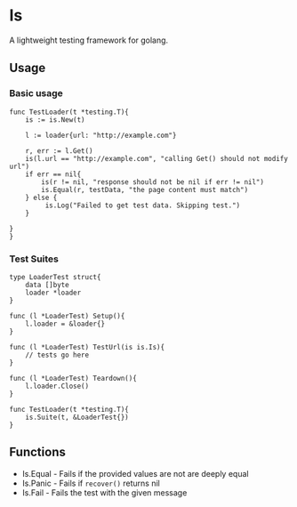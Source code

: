 # Is

A lightweight testing framework for golang.

## Usage

### Basic usage

```golang
func TestLoader(t *testing.T){
    is := is.New(t)
    
    l := loader{url: "http://example.com"}
    
    r, err := l.Get()
    is(l.url == "http://example.com", "calling Get() should not modify url")
    if err == nil{
        is(r != nil, "response should not be nil if err != nil")
        is.Equal(r, testData, "the page content must match")
    } else {
         is.Log("Failed to get test data. Skipping test.")
    }

}
}

```

### Test Suites

```golang
type LoaderTest struct{
    data []byte
    loader *loader
}

func (l *LoaderTest) Setup(){
    l.loader = &loader{}
}

func (l *LoaderTest) TestUrl(is is.Is){
    // tests go here
}

func (l *LoaderTest) Teardown(){
    l.loader.Close()
}

func TestLoader(t *testing.T){
    is.Suite(t, &LoaderTest{})
}

```

## Functions

* Is.Equal - Fails if the provided values are not are deeply equal
* Is.Panic - Fails if `recover()` returns nil
* Is.Fail - Fails the test with the given message
